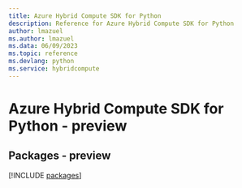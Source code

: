 ```yaml
---
title: Azure Hybrid Compute SDK for Python
description: Reference for Azure Hybrid Compute SDK for Python
author: lmazuel
ms.author: lmazuel
ms.data: 06/09/2023
ms.topic: reference
ms.devlang: python
ms.service: hybridcompute
---
```

# Azure Hybrid Compute SDK for Python - preview
## Packages - preview
[!INCLUDE [packages](hybrid-compute-index.md)]